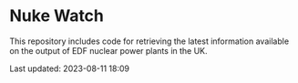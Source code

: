 # Nuke Watch

This repository includes code for retrieving the latest information available on the output of EDF nuclear power plants in the UK.

Last updated: 2023-08-11 18:09